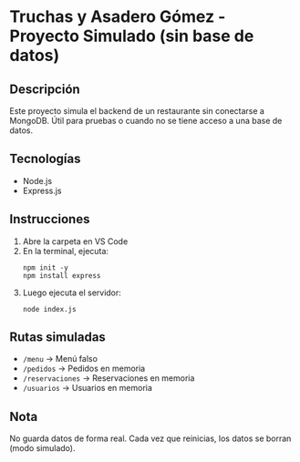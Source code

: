 # Truchas y Asadero Gómez - Proyecto Simulado (sin base de datos)

## Descripción
Este proyecto simula el backend de un restaurante sin conectarse a MongoDB. Útil para pruebas o cuando no se tiene acceso a una base de datos.

## Tecnologías
- Node.js
- Express.js

## Instrucciones
1. Abre la carpeta en VS Code
2. En la terminal, ejecuta:
   ```
   npm init -y
   npm install express
   ```
3. Luego ejecuta el servidor:
   ```
   node index.js
   ```

## Rutas simuladas
- `/menu` → Menú falso
- `/pedidos` → Pedidos en memoria
- `/reservaciones` → Reservaciones en memoria
- `/usuarios` → Usuarios en memoria

## Nota
No guarda datos de forma real. Cada vez que reinicias, los datos se borran (modo simulado).
